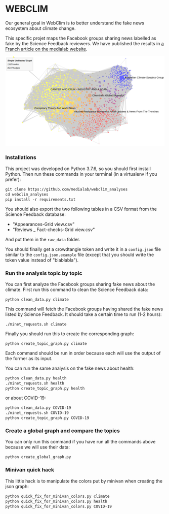 # WEBCLIM

Our general goal in WebClim is to better understand the fake news ecosystem about climate change.

This specific projet maps the Facebook groups sharing news labelled as fake by the Science Feedback reviewers. We have published the results in [a Franch article on the medialab website](https://medialab.sciencespo.fr/actu/une-cartographie-facebook-des-infox-scientifiques-sur-le-climat/).

<img src="screenshot_graph.png"/>

### Installations

This project was developed on Python 3.7.6, so you should first install Python. 
Then run these commands in your terminal (in a virtualenv if you prefer):

```
git clone https://github.com/medialab/webclim_analyses
cd webclim_analyses
pip install -r requirements.txt
```
You should also export the two following tables in a CSV format from the Science Feedback database:
* "Appearances-Grid view.csv"
* "Reviews _ Fact-checks-Grid view.csv"

And put them in the `raw_data` folder. 

You should finally get a crowdtangle token and write it in a `config.json` file similar to the `config.json.example` file 
(except that you should write the token value instead of "blablabla").

### Run the analysis topic by topic

You can first analyze the Facebook groups sharing fake news about the climate.
First run this command to clean the Science Feedback data:
```
python clean_data.py climate
```
This command will fetch the Facebook groups having shared the fake news listed by Science Feedback. It should take a certain time to run (1-2 hours):
```
./minet_requests.sh climate
```
Finally you should run this to create the corresponding graph:
```
python create_topic_graph.py climate
```
Each command should be run in order because each will use the output of the former as its input.

You can run the same analysis on the fake news about health:
```
python clean_data.py health
./minet_requests.sh health
python create_topic_graph.py health
```

or about COVID-19:
```
python clean_data.py COVID-19
./minet_requests.sh COVID-19
python create_topic_graph.py COVID-19
```

### Create a global graph and compare the topics
You can only run this command if you have run all the commands above because we will use their data:
```
python create_global_graph.py
```

### Minivan quick hack
This little hack is to manipulate the colors put by minivan when creating the json graph:
```
python quick_fix_for_minivan_colors.py climate
python quick_fix_for_minivan_colors.py health
python quick_fix_for_minivan_colors.py COVID-19
```
